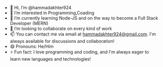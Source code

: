 - 👋 Hi, I’m @hammadakhter924
- 👀 I’m interested in Programming,Coading
- 🌱 I’m currently learning Node-JS and on the way to become a Full Stack Developer (MERN)
- 💞️  I’m looking to collaborate on every kind of work
- 📫 You can contact me via email at hammadakhter924@gmail.com. I'm always available for discussions and collaboration!
- 😄 Pronouns: He/Him
- ⚡ Fun fact:  I love programming and coding, and I'm always eager to learn new languages and technologies!

<!---
hammadakhter924/hammadakhter924 is a ✨ special ✨ repository because its `README.md` (this file) appears on your GitHub profile.
You can click the Preview link to take a look at your changes.
--->
